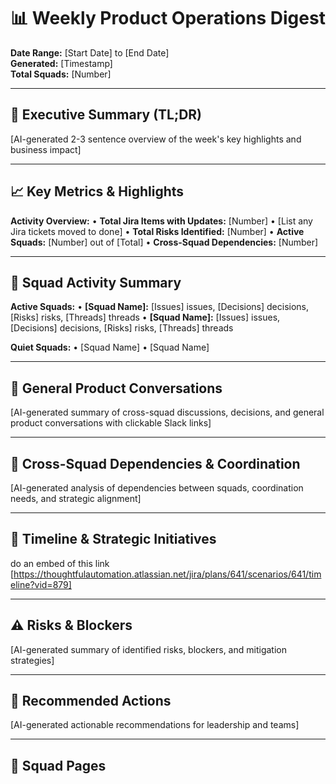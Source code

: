 # 📊 Weekly Product Operations Digest

**Date Range:** [Start Date] to [End Date]  
**Generated:** [Timestamp]  
**Total Squads:** [Number]

---

## 🎯 Executive Summary (TL;DR)

[AI-generated 2-3 sentence overview of the week's key highlights and business impact]

---

## 📈 Key Metrics & Highlights

**Activity Overview:**
• **Total Jira Items with Updates:** [Number]
    • [List any Jira tickets moved to done]
• **Total Risks Identified:** [Number]
• **Active Squads:** [Number] out of [Total]
• **Cross-Squad Dependencies:** [Number]

---

## 👥 Squad Activity Summary

**Active Squads:**
• **[Squad Name]:** [Issues] issues, [Decisions] decisions, [Risks] risks, [Threads] threads
• **[Squad Name]:** [Issues] issues, [Decisions] decisions, [Risks] risks, [Threads] threads

**Quiet Squads:**
• [Squad Name]
• [Squad Name]

---

## 💬 General Product Conversations

[AI-generated summary of cross-squad discussions, decisions, and general product conversations with clickable Slack links]

---

## 🔗 Cross-Squad Dependencies & Coordination

[AI-generated analysis of dependencies between squads, coordination needs, and strategic alignment]

---

## 📅 Timeline & Strategic Initiatives

do an embed of this link [https://thoughtfulautomation.atlassian.net/jira/plans/641/scenarios/641/timeline?vid=879]

---

## ⚠️ Risks & Blockers

[AI-generated summary of identified risks, blockers, and mitigation strategies]

---

## 🎯 Recommended Actions

[AI-generated actionable recommendations for leadership and teams]

---

## 📄 Squad Pages

